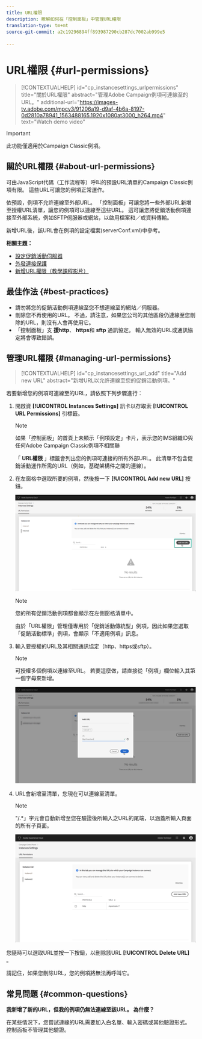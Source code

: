```yaml
---
title: URL權限
description: 瞭解如何在「控制面板」中管理URL權限
translation-type: tm+mt
source-git-commit: a2c19296894ff893987290cb287dc7002ab999e5

---
```



# URL權限 {#url-permissions}

>[!CONTEXTUALHELP]
>id=&quot;cp_instancesettings_urlpermissions&quot;
>title=&quot;關於URL權限&quot;
>abstract=&quot;管理Adobe Campaign例項可連線至的URL。&quot;
>additional-url=&quot;https://images-tv.adobe.com/mpcv3/91206a19-d9af-4b6a-8197-0d2810a78941_1563488165.1920x1080at3000_h264.mp4&quot; text=&quot;Watch demo video&quot;

>[!IMPORTANT]
>
>此功能僅適用於Campaign Classic例項。

## 關於URL權限 {#about-url-permissions}

可由JavaScript代碼（工作流程等）呼叫的預設URL清單的Campaign Classic例項有限。 這些URL可讓您的例項正常運作。

依預設，例項不允許連線至外部URL。 「控制面板」可讓您將一些外部URL新增至授權URL清單，讓您的例項可以連線至這些URL。 這可讓您將促銷活動例項連接至外部系統，例如SFTP伺服器或網站，以啟用檔案和／或資料傳輸。

新增URL後，該URL會在例項的設定檔案(serverConf.xml)中參考。

**相關主題：**

* [設定促銷活動伺服器](https://docs.campaign.adobe.com/doc/AC/en/INS_Additional_configurations_Configuring_Campaign_server.html)
* [外發連接保護](https://docs.campaign.adobe.com/doc/AC/en/INS_Additional_configurations_Configuring_Campaign_server.html#Outgoing_connection_protection)
* [新增URL權限（教學課程影片）](https://docs.adobe.com/content/help/en/campaign-learn/campaign-classic-tutorials/administrating/control-panel-acc/adding-url-permissions.html)

## 最佳作法 {#best-practices}

* 請勿將您的促銷活動例項連線至您不想連線至的網站／伺服器。
* 刪除您不再使用的URL。 不過，請注意，如果您公司的其他區段仍連線至您刪除的URL，則沒有人會再使用它。
* 「控制面板」支 **援http**、 **https**&#x200B;和 **sftp** 通訊協定。 輸入無效的URL或通訊協定將會導致錯誤。

## 管理URL權限 {#managing-url-permissions}

>[!CONTEXTUALHELP]
>id=&quot;cp_instancesettings_url_add&quot;
>title=&quot;Add new URL&quot;
>abstract=&quot;新增URL以允許連線至您的促銷活動例項。&quot;

若要新增您的例項可連線至的URL，請依照下列步驟進行：

1. 開啟資 **[!UICONTROL Instances Settings]** 訊卡以存取索 **[!UICONTROL URL Permissions]** 引標籤。

   >[!NOTE]
   >
   >如果「控制面板」的首頁上未顯示「例項設定」卡片，表示您的IMS組織ID與任何Adobe Campaign Classic例項不相關聯
   >
   >「 <b><span class="uicontrol">URL權限</span></b> 」標籤會列出您的例項可連接的所有外部URL。 此清單不包含促銷活動運作所需的URL（例如，基礎架構件之間的連線）。

1. 在左窗格中選取所要的例項，然後按一下 **[!UICONTROL Add new URL]** 按鈕。

   ![](assets/add_url1.png)

   >[!NOTE]
   >
   >您的所有促銷活動例項都會顯示在左側窗格清單中。
   >
   >由於「URL權限」管理僅專用於「促銷活動傳統型」例項，因此如果您選取「促銷活動標準」例項，會顯示「不適用例項」訊息。

1. 輸入要授權的URL及其相關通訊協定（http、https或sftp）。

   >[!NOTE]
   >
   >可授權多個例項以連線至URL。 若要這麼做，請直接從「例項」欄位輸入其第一個字母來新增。

   ![](assets/add_url2.png)

1. URL會新增至清單，您現在可以連線至清單。

   >[!NOTE]
   >
   >&quot;/.*」字元會自動新增至您在驗證後所輸入之URL的尾端，以涵蓋所輸入頁面的所有子頁面。

   ![](assets/add_url_listnew.png)

您隨時可以選取URL並按一下按鈕，以刪除該URL **[!UICONTROL Delete URL]** 。

請記住，如果您刪除URL，您的例項將無法再呼叫它。

## 常見問題 {#common-questions}

**我新增了新的URL，但我的例項仍無法連線至該URL。 為什麼？**

在某些情況下，您嘗試連線的URL需要加入白名單、輸入密碼或其他驗證形式。 控制面板不管理其他驗證。
